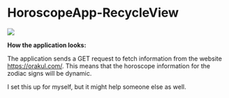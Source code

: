 # HoroscopeApp-RecycleView

![](review.gif)

**How the application looks:**

The application sends a GET request to fetch information from the website https://orakul.com/. This means that the horoscope information for the zodiac signs will be dynamic.

I set this up for myself, but it might help someone else as well.
